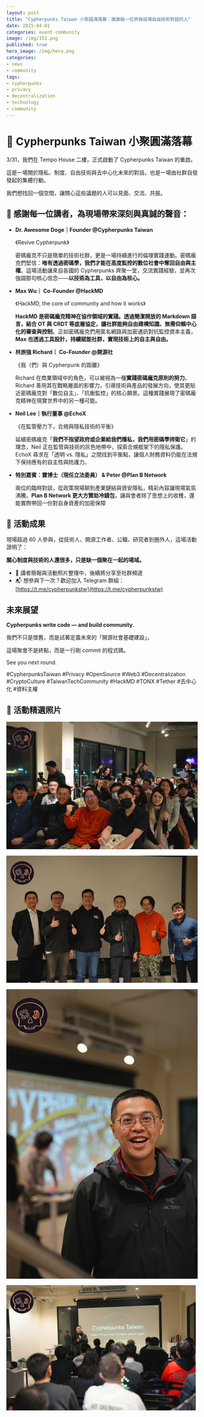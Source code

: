 ```yaml
---
layout: post
title: "Cypherpunks Taiwan 小聚圓滿落幕｜謝謝每一位參與這場自由技術對話的人"
date: 2025-04-01
categories: event community
image: /img/151.png
published: true
hero_image: /img/hero.png
categories:
- news
- community
tags:
- cypherpunks
- privacy
- decentralization
- technology
- community
---
```


# 🎉 Cypherpunks Taiwan 小聚圓滿落幕

3/31，我們在 Tempo House 二樓，正式啟動了 Cypherpunks Taiwan 的重啟。

這是一場關於隱私、制度、自由技術與去中心化未來的對話，也是一場由社群自發發起的集體行動。

我們想找回一個空間，讓關心這些議題的人可以見面、交流、共振。

## 🎤 感謝每一位講者，為現場帶來深刻與真誠的聲音：

- **Dr. Awesome Doge｜Founder @Cypherpunks Taiwan**
    
    《Revive Cypherpunk》
    
    密碼龐克不只是簡單的技術社群，更是一場持續進行的倫理實踐運動。密碼龐克們堅信：**唯有透過密碼學，我們才能在高度監控的數位社會中奪回自由與主權**。這場活動讓來自各國的 Cypherpunks 齊聚一堂，交流實踐經驗，並再次強調那句核心信念——**以技術為工具，以自由為核心。**
    
- **Max Wu｜ Co-Founder @HackMD**
    
    《HackMD, the core of community and how it works》
    
    **HackMD 是密碼龐克精神在協作領域的實踐。透過簡潔開放的 Markdown 語言，結合 OT 與 CRDT 等底層協定，讓社群能夠自由建構知識、無需仰賴中心化的審查與控制**。正如密碼龐克們用匿名網路與加密通訊對抗監控資本主義，**Max 也透過工具設計，持續賦能社群，實現技術上的自主與自由。**
    
- **林旅強 Richard｜ Co-Founder @開源社**
    
    《我（們）與 Cypherpunk 的距離》
    
    Richard 在商業領域中的角色，可以被視為一種**實踐密碼龐克原則的努力**。Richard 善用其在戰略層面的影響力，引導技術與產品的發展方向，使其更貼近密碼龐克對「數位自主」、「抗衡監控」的核心願景。這種實踐展現了密碼龐克精神在現實世界中的另一種可能。
    
- **Neil Lee｜執行董事 @EchoX**
    
    《在監管壓力下，合規與隱私技術的平衡》
    
    延續密碼龐克「**我們不指望政府或企業給我們隱私，我們用密碼學捍衛它**」的理念，Neil 正在監管與技術的灰色地帶中，探索合規框架下的隱私保護。EchoX 尋求在「透明 vs. 隱私」之間找到平衡點，讓個人財務資料仍能在法規下保持應有的自主性與防護力。
    
- **特別嘉賓：寶博士（現任立法委員） & Peter @Plan B Network**
    
    兩位的臨時對談，從政策現場聊到產業鏈結與資安隱私，精彩內容讓現場氣氛沸騰。**Plan B Network 更大方贊助冷錢包**，讓與會者除了思想上的收穫，還能實際帶回一份對自身資產的加密保障
    

## 🙏 活動成果

現場超過 60 人參與，從技術人、開源工作者、公職、研究者到圈外人，這場活動證明了：

**關心制度與技術的人還很多，只是缺一個聚在一起的場域。**

- 📸 講者簡報與活動照片整理中，後續將分享至社群頻道
- 📬 想參與下一次？歡迎加入 Telegram 群組：[https://t.me/cypherpunkstw](https://t.me/cypherpunkstw)

## 未來展望

**Cypherpunks write code — and build community.**

我們不只是懷舊，而是試著定義未來的「開源社會基礎建設」。

這場聚會不是終點，而是一行剛 commit 的程式碼。

See you next round.

\#CypherpunksTaiwan \#Privacy \#OpenSource \#Web3 \#Decentralization \#CryptoCulture \#TaiwanTechCommunity \#HackMD \#TONX \#Tether \#去中心化 \#資料主權

## 📸 活動精選照片

![活動開場：Dr. Awesome Doge 分享「Revive Cypherpunk」](/img/151.png)

![與會者專注聆聽講者分享](/img/152.png)

![現場交流討論熱烈](/img/153.png)

![Cypherpunks Taiwan 社群大合照](/img/154.png)